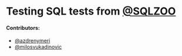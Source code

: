 # Testing SQL tests from [@SQLZOO](https://sqlzoo.net/wiki/SQL_Tutorial)


#### Contributors:
* [@azdrenymeri](https://github.com/azdrenymeri) 
* [@milosvukadinovic](https://github.com/milosvukadinovic)

